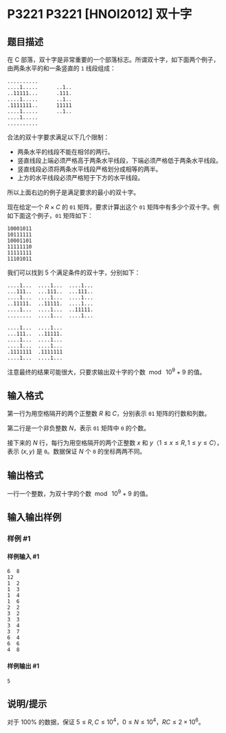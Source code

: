 # P3221 P3221 [HNOI2012] 双十字

## 题目描述

在 C 部落，双十字是非常重要的一个部落标志。所谓双十字，如下面两个例子，由两条水平的和一条竖直的 `1` 线段组成：

```
..........
....1.....      ..1..
..11111...      .111.
....1.....      ..1..
.1111111..      11111
....1.....      ..1..
....1.....
..........
```

合法的双十字要求满足以下几个限制：
- 两条水平的线段不能在相邻的两行。
- 竖直线段上端必须严格高于两条水平线段，下端必须严格低于两条水平线段。
- 竖直线段必须将两条水平线段严格划分成相等的两半。
- 上方的水平线段必须严格短于下方的水平线段。

所以上面右边的例子是满足要求的最小的双十字。

现在给定一个 $R\times C$ 的 `01` 矩阵，要求计算出这个 `01` 矩阵中有多少个双十字。例如下面这个例子，`01` 矩阵如下：

```
10001011
10111111
10001101
11111110
11111111
11101011
```

我们可以找到 $5$ 个满足条件的双十字，分别如下：

```
....1...  ....1...  ....1...
...111..  ...111..  ...111..
....1...  ....1...  ....1...
..11111.  ..11111.  ....1...
....1...  ....1...  ..11111.
........  ....1...  ....1...

....1...  ....1...
...111..  ..11111.
....1...  ....1...
....1...  ....1...
.1111111  .1111111
....1...  ....1...
```

注意最终的结果可能很大，只要求输出双十字的个数 $\bmod\ 10^9+9$ 的值。

## 输入格式

第一行为用空格隔开的两个正整数 $R$ 和 $C$，分别表示 `01` 矩阵的行数和列数。

第二行是一个非负整数 $N$，表示 `01` 矩阵中 `0` 的个数。

接下来的 $N$ 行，每行为用空格隔开的两个正整数 $x$ 和 $y$（$1\le x\le R,1\le y\le C$），表示 $(x,y)$ 是 `0`。数据保证 $N$ 个 `0` 的坐标两两不同。

## 输出格式

一行一个整数，为双十字的个数 $\bmod\ 10^9+9$ 的值。

## 输入输出样例

### 样例 #1

#### 样例输入 #1

```
6  8
12
1  2
1  3
1  4
1  6
2  2
3  2
3  3
3  4
3  7
6  4
6  6
4  8
```

#### 样例输出 #1

```
5
```

## 说明/提示

对于 $100\%$ 的数据，保证 $5\le R,C\le 10^4$，$0\le N\le 10^4$，$RC\le 2\times 10^6$。

